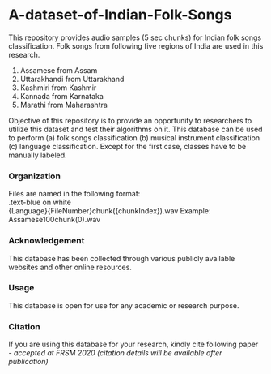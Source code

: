 # A-dataset-of-Indian-Folk-Songs

This repository provides audio samples (5 sec
chunks) for Indian folk songs classification. Folk
songs from following five regions of India are used
in this research.

<ol>
  <li>Assamese from Assam</li>
  <li>Uttarakhandi from Uttarakhand</li>
  <li>Kashmiri from Kashmir</li>
  <li>Kannada from Karnataka</li>
  <li>Marathi from Maharashtra</li>
</ol> 

Objective of this repository is to provide an
opportunity to researchers to utilize this dataset
and test their algorithms on it. This database can
be used to perform (a) folk songs classification (b)
musical instrument classification (c) language
classification. Except for the first case, classes have
to be manually labeled.

<h3>Organization</h3>
Files are named in the following format: <div color=#f6f8fa>
  .text-blue on white
</div> {Language}{FileNumber}chunk({chunkIndex}).wav Example: Assamese100chunk(0).wav

<h3>Acknowledgement</h3>
This database has been collected through various
publicly available websites and other online
resources.

<h3>Usage</h3>
This database is open for use for any academic or
research purpose.

<h3>Citation</h3>
If you are using this database for your research,
kindly cite following paper
<i>- accepted at FRSM 2020 (citation details will be
available after publication)</i>
